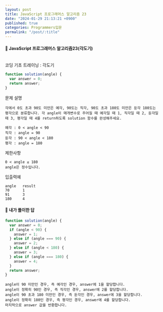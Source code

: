```yaml
---
layout: post
title: JavaScript 프로그래머스 알고리즘 23
date: "2024-01-29 21:13:21 +0900"
published: true
categories: Programmers입문
permalink: "/post/:title"
---
```


<h4>🤭 JavaScript 프로그래머스 알고리즘23(각도기)</h4>

<br>
코딩 기초 트레이닝 : 각도기

```javascript
function solution(angle) {
  var answer = 0;
  return answer;
}
```

문제 설명

    각에서 0도 초과 90도 미만은 예각, 90도는 직각, 90도 초과 180도 미만은 둔각 180도는 평각으로 분류합니다. 각 angle이 매개변수로 주어질 때 예각일 때 1, 직각일 때 2, 둔각일 때 3, 평각일 때 4를 return하도록 solution 함수를 완성해주세요.

    예각 : 0 < angle < 90
    직각 : angle = 90
    둔각 : 90 < angle < 180
    평각 : angle = 180

제한사항

    0 < angle ≤ 180
    angle은 정수입니다.

입출력예

    angle	result
    70	    1
    91	    3
    180	    4

<h4>🤭 내가 풀이한 답</h4>

```javascript
function solution(angle) {
  var answer = 0;
  if (angle < 90) {
    answer = 1;
  } else if (angle === 90) {
    answer = 2;
  } else if (angle < 180) {
    answer = 3;
  } else if (angle === 180) {
    answer = 4;
  }
  return answer;
}
```

    angle이 90 미만인 경우, 즉 예각인 경우, answer에 1을 할당합니다.
    angle이 정확히 90인 경우, 즉 직각인 경우, answer에 2를 할당합니다.
    angle이 90 초과 180 미만인 경우, 즉 둔각인 경우, answer에 3을 할당합니다.
    angle이 정확히 180인 경우, 즉 평각인 경우, answer에 4를 할당합니다.
    마지막으로 answer 값을 반환합니다.
